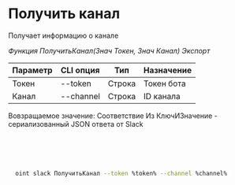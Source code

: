 ﻿---
sidebar_position: 5
---

# Получить канал
 Получает информацию о канале


*Функция ПолучитьКанал(Знач Токен, Знач Канал) Экспорт*

  | Параметр | CLI опция | Тип | Назначение |
  |-|-|-|-|
  | Токен | --token | Строка | Токен бота |
  | Канал | --channel | Строка | ID канала |

  
  Вовзращаемое значение:   Соответствие Из КлючИЗначение - сериализованный JSON ответа от Slack

```bsl title="Пример кода"
	

	
```

```sh title="Пример команд CLI"
    
  oint slack ПолучитьКанал --token %token% --channel %channel%

```


```json title="Результат"



```
